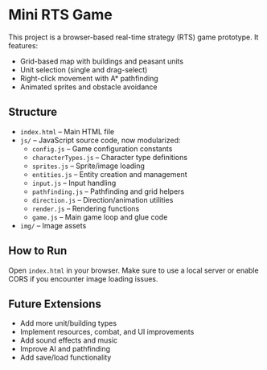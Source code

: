 # Mini RTS Game

This project is a browser-based real-time strategy (RTS) game prototype. It features:

- Grid-based map with buildings and peasant units
- Unit selection (single and drag-select)
- Right-click movement with A* pathfinding
- Animated sprites and obstacle avoidance

## Structure

- `index.html` – Main HTML file
- `js/` – JavaScript source code, now modularized:
  - `config.js` – Game configuration constants
  - `characterTypes.js` – Character type definitions
  - `sprites.js` – Sprite/image loading
  - `entities.js` – Entity creation and management
  - `input.js` – Input handling
  - `pathfinding.js` – Pathfinding and grid helpers
  - `direction.js` – Direction/animation utilities
  - `render.js` – Rendering functions
  - `game.js` – Main game loop and glue code
- `img/` – Image assets

## How to Run

Open `index.html` in your browser. Make sure to use a local server or enable CORS if you encounter image loading issues.

## Future Extensions
- Add more unit/building types
- Implement resources, combat, and UI improvements
- Add sound effects and music
- Improve AI and pathfinding
- Add save/load functionality
